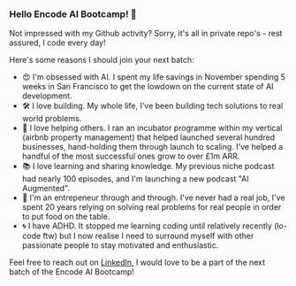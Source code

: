 ### Hello Encode AI Bootcamp! 👋

Not impressed with my Github activity? Sorry, it's all in private repo's - rest assured, I code every day!

Here's some reasons I should join your next batch:

-  😍 I'm obsessed with AI.  I spent my life savings in November spending 5 weeks in San Francisco to get the lowdown on the current state of AI development.
-  🛠️ I love building.  My whole life, I've been building tech solutions to real world problems.
-  💖 I love helping others.  I ran an incubator programme within my vertical (airbnb property management) that helped launched several hundred businesses, hand-holding them through launch to scaling.  I've helped a handful of the most successful ones grow to over £1m ARR.
-  📚 I love learning and sharing knowledge.  My previous niche podcast had nearly 100 episodes, and I'm launching a new podcast "AI Augmented".
-  🚀 I'm an entrepeneur through and through.  I've never had a real job, I've spent 20 years relying on solving real problems for real people in order to put food on the table.
-  🌀 I have ADHD. It stopped me learning coding until relatively recently (lo-code ftw) but I now realise I need to surround myself with other passionate people to stay motivated and enthusiastic.

Feel free to reach out on [LinkedIn](https://www.linkedin.com/in/chrispoulterai/), I would love to be a part of the next batch of the Encode AI Bootcamp!
